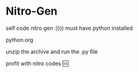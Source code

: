 # Nitro-Gen
self code nitro gen :))))
must have python installed

python.org

unzip the archive and run the .py file

profit with nitro codes 🆒
